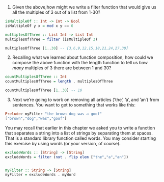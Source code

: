 1. Given the above,how might we write a filter function that would give us all the multiples of 3 out of a list from 1-30?
```haskell
isMultipleOf :: Int -> Int -> Bool
isMultipleOf y x = mod x y == 0

multiplesOfThree :: List Int -> List Int
multiplesOfThree = filter (isMultipleOf 3)

multiplesOfThree [1..30] -- [3,6,9,12,15,18,21,24,27,30]
```

2. Recalling what we learned about function composition, how could we compose the above function with the length function to tell us *how many* multiples of 3 there are between 1 and 30?
```haskell
countMultiplesOfThree :: Int
countMultiplesOfThree = length . multiplesOfThree

countMultiplesOfThree [1..30] -- 10
```

3. Next we’re going to work on removing all articles (’the’, ’a’, and ’an’) from sentences. You want to get to something that works like this:
```haskell
Prelude> myFilter "the brown dog was a goof"
["brown","dog","was","goof"]
```

You may recall that earlier in this chapter we asked you to write a function that separates a string into a list of strings by separating them at spaces. That is a standard library function called words. You may consider starting this exercise by using words (or your version, of course).

```haskell
excludeWords :: [String] -> [String]
excludeWords = filter (not . flip elem ["the","a","an"])


myFilter :: String -> [String]
myFilter = excludeWords . myWord
```
